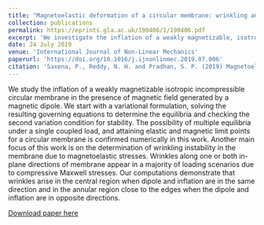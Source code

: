 ```yaml
---
title: "Magnetoelastic deformation of a circular membrane: wrinkling and limit point instabilities"
collection: publications
permalink: https://eprints.gla.ac.uk/190406/1/190406.pdf
excerpt: 'We investigate the inflation of a weakly magnetizable, isotropic, incompressible circular membrane in the presence of a magnetic dipole. This paper focuses on determining multiple equilibria under a single coupled load for a circular membrane and identifying wrinkling instability induced by magnetoelastic stresses in various loading scenarios.'
date: 24 July 2019
venue: 'International Journal of Non-Linear Mechanics'
paperurl: 'https://doi.org/10.1016/j.ijnonlinmec.2019.07.006'
citation: 'Saxena, P., Reddy, N. H. and Pradhan, S. P. (2019) Magnetoelastic deformation of a circular membrane: wrinkling and limit point instabilities. <i>International Journal of NonLinear Mechanics</i>, 116, pp. 250-261.'
---
```

We study the inflation of a weakly magnetizable isotropic incompressible circular membrane in the presence of magnetic field generated by a magnetic dipole. We start with a variational formulation, solving the resulting governing equations to determine the equilibria and checking the second variation condition for stability. The possibility of multiple equilibria under a single coupled load, and attaining elastic and magnetic limit points for a circular membrane is confirmed numerically in this work. Another main focus of this work is on the determination of wrinkling instability in the membrane due to magnetoelastic stresses. Wrinkles along one or both in-plane directions of membrane appear in a majority of loading scenarios due to compressive Maxwell stresses. Our computations demonstrate that wrinkles arise in the central region when dipole and inflation are in the same direction and in the annular region close to the edges when the dipole and inflation are in opposite directions.

[Download paper here](https://eprints.gla.ac.uk/190406/1/190406.pdf)


